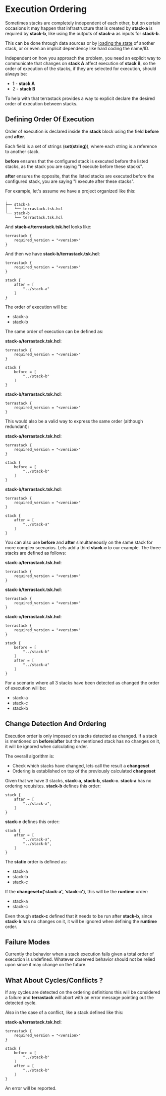# Execution Ordering

Sometimes stacks are completely independent of each other, but on
certain occasions it may happen that infrastructure that is created
by **stack-a** is required by **stack-b**, like using the outputs
of **stack-a** as inputs for **stack-b**.

This can be done through data sources or
by [loading the state](https://www.terraform.io/docs/language/state/remote-state-data.html)
of another stack, or or even an implicit dependency like hard coding the name/ID.

Independent on how you approach the problem, you need
an explicit way to communicate that changes on **stack A** affect execution of
**stack B**, so the order of execution of the stacks, if they are
selected for execution, should always be:

* 1 - **stack A**
* 2 - **stack B**

To help with that terrastack provides a way to explicit declare
the desired order of execution between stacks.


## Defining Order Of Execution

Order of execution is declared inside the **stack** block using the
field **before** and **after**. 

Each field is a set of strings (**set(string)**),
where each string is a reference to another stack.

**before** ensures that the configured stack is executed before the
listed stacks, as the stack you are saying "I execute before these stacks".

**after** ensures the opposite, that the listed stacks are executed before
the configured stack, you are saying "I execute after these stacks".

For example, let's assume we have a project organized like this:

```
.
├── stack-a
│   └── terrastack.tsk.hcl
└── stack-b
    └── terrastack.tsk.hcl
```

And **stack-a/terrastack.tsk.hcl** looks like:

```
terrastack {
    required_version = "<version>"
}
```

And then we have **stack-b/terrastack.tsk.hcl**:

```
terrastack {
    required_version = "<version>"
}

stack {
    after = [
        "../stack-a"
    ]
}
```

The order of execution will be:

* stack-a
* stack-b

The same order of execution can be defined as:

**stack-a/terrastack.tsk.hcl**:

```
terrastack {
    required_version = "<version>"
}

stack {
    before = [
        "../stack-b"
    ]
}
```

**stack-b/terrastack.tsk.hcl**:

```
terrastack {
    required_version = "<version>"
}
```

This would also be a valid way to express the same order (although redundant):

**stack-a/terrastack.tsk.hcl**:

```
terrastack {
    required_version = "<version>"
}

stack {
    before = [
        "../stack-b"
    ]
}
```

**stack-b/terrastack.tsk.hcl**:

```
terrastack {
    required_version = "<version>"
}

stack {
    after = [
        "../stack-a"
    ]
}
```

You can also use **before** and **after** simultaneously on the same
stack for more complex scenarios. Lets add a third **stack-c** to our example.
The three stacks are defined as follows:

**stack-a/terrastack.tsk.hcl**:

```
terrastack {
    required_version = "<version>"
}
```

**stack-b/terrastack.tsk.hcl**:

```
terrastack {
    required_version = "<version>"
}
```

**stack-c/terrastack.tsk.hcl**:

```
terrastack {
    required_version = "<version>"
}

stack {
    before = [
        "../stack-b"
    ]
    after = [
        "../stack-a"
    ]
}
```

For a scenario where all 3 stacks have been detected as changed
the order of execution will be:

* stack-a
* stack-c
* stack-b


## Change Detection And Ordering

Execution order is only imposed on stacks detected as changed. If a stack
is mentioned on **before**/**after** but the mentioned stack has no changes
on it, it will be ignored when calculating order.

The overall algorithm is:

* Check which stacks have changed, lets call the result a **changeset**
* Ordering is established on top of the previously calculated **changeset**

Given that we have 3 stacks, **stack-a**, **stack-b**, **stack-c**.
**stack-a** has no ordering requisites.
**stack-b** defines this order:

```
stack {
    after = [
        "../stack-a",
    ]
}
```

**stack-c** defines this order:

```
stack {
    after = [
        "../stack-a",
        "../stack-b",
    ]
}
```

The **static** order is defined as:

* stack-a
* stack-b
* stack-c

If the **changeset=('stack-a', 'stack-c')**, this will be the **runtime** order:

* stack-a
* stack-c

Even though **stack-c** defined that it needs to be run after **stack-b**, since
**stack-b** has no changes on it, it will be ignored when defining the
**runtime** order.


## Failure Modes

Currently the behavior when a stack execution fails given a total order of
execution is undefined. Whatever observed behavior should not be relied upon
since it may change on the future.


## What About Cycles/Conflicts ?

If any cycles are detected on the ordering definitions this will be
considered a failure and **terrastack** will abort with an
error message pointing out the detected cycle.

Also in the case of a conflict, like a stack defined like this:

**stack-a/terrastack.tsk.hcl**:

```
terrastack {
    required_version = "<version>"
}

stack {
    before = [
        "../stack-b"
    ]
    after = [
        "../stack-b"
    ]
}
```

An error will be reported.
